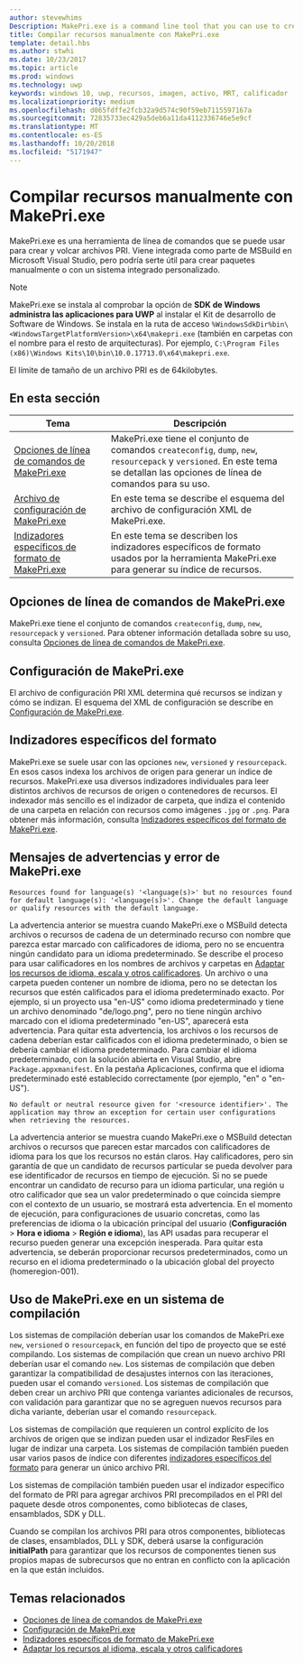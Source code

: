 ```yaml
---
author: stevewhims
Description: MakePri.exe is a command line tool that you can use to create and dump PRI files. It is integrated as part of MSBuild within Microsoft Visual Studio, but it could be useful to you for creating packages manually or with a custom build system.
title: Compilar recursos manualmente con MakePri.exe
template: detail.hbs
ms.author: stwhi
ms.date: 10/23/2017
ms.topic: article
ms.prod: windows
ms.technology: uwp
keywords: windows 10, uwp, recursos, imagen, activo, MRT, calificador
ms.localizationpriority: medium
ms.openlocfilehash: d065fdffe2fcb32a9d574c90f59eb7115597167a
ms.sourcegitcommit: 72835733ec429a5deb6a11da4112336746e5e9cf
ms.translationtype: MT
ms.contentlocale: es-ES
ms.lasthandoff: 10/20/2018
ms.locfileid: "5171947"
---
```

# <a name="compile-resources-manually-with-makepriexe"></a>Compilar recursos manualmente con MakePri.exe

MakePri.exe es una herramienta de línea de comandos que se puede usar para crear y volcar archivos PRI. Viene integrada como parte de MSBuild en Microsoft Visual Studio, pero podría serte útil para crear paquetes manualmente o con un sistema integrado personalizado.

> [!NOTE]
> MakePri.exe se instala al comprobar la opción de **SDK de Windows administra las aplicaciones para UWP** al instalar el Kit de desarrollo de Software de Windows. Se instala en la ruta de acceso `%WindowsSdkDir%bin\<WindowsTargetPlatformVersion>\x64\makepri.exe` (también en carpetas con el nombre para el resto de arquitecturas). Por ejemplo, `C:\Program Files (x86)\Windows Kits\10\bin\10.0.17713.0\x64\makepri.exe`.

El límite de tamaño de un archivo PRI es de 64kilobytes.

## <a name="in-this-section"></a>En esta sección
|Tema|Descripción|
|-|-|
| [Opciones de línea de comandos de MakePri.exe](makepri-exe-command-options.md) | MakePri.exe tiene el conjunto de comandos `createconfig`, `dump`, `new`, `resourcepack` y `versioned`. En este tema se detallan las opciones de línea de comandos para su uso. |
| [Archivo de configuración de MakePri.exe](makepri-exe-configuration.md) | En este tema se describe el esquema del archivo de configuración XML de MakePri.exe. |
| [Indizadores específicos de formato de MakePri.exe](makepri-exe-format-specific-indexers.md) | En este tema se describen los indizadores específicos de formato usados por la herramienta MakePri.exe para generar su índice de recursos. |

## <a name="makepriexe-command-line-options"></a>Opciones de línea de comandos de MakePri.exe

MakePri.exe tiene el conjunto de comandos `createconfig`, `dump`, `new`, `resourcepack` y `versioned`. Para obtener información detallada sobre su uso, consulta [Opciones de línea de comandos de MakePri.exe](makepri-exe-command-options.md).

## <a name="makepriexe-configuration"></a>Configuración de MakePri.exe

El archivo de configuración PRI XML determina qué recursos se indizan y cómo se indizan. El esquema del XML de configuración se describe en [Configuración de MakePri.exe](makepri-exe-configuration.md).

## <a name="format-specific-indexers"></a>Indizadores específicos del formato

MakePri.exe se suele usar con las opciones `new`, `versioned` y `resourcepack`. En esos casos indexa los archivos de origen para generar un índice de recursos. MakePri.exe usa diversos indizadores individuales para leer distintos archivos de recursos de origen o contenedores de recursos. El indexador más sencillo es el indizador de carpeta, que indiza el contenido de una carpeta en relación con recursos como imágenes `.jpg` or `.png`. Para obtener más información, consulta [Indizadores específicos del formato de MakePri.exe](makepri-exe-format-specific-indexers.md).

## <a name="makepriexe-warnings-and-error-messages"></a>Mensajes de advertencias y error de MakePri.exe

```
Resources found for language(s) '<language(s)>' but no resources found for default language(s): '<language(s)>'. Change the default language or qualify resources with the default language.
```

La advertencia anterior se muestra cuando MakePri.exe o MSBuild detecta archivos o recursos de cadena de un determinado recurso con nombre que parezca estar marcado con calificadores de idioma, pero no se encuentra ningún candidato para un idioma predeterminado. Se describe el proceso para usar calificadores en los nombres de archivos y carpetas en [Adaptar los recursos de idioma, escala y otros calificadores](tailor-resources-lang-scale-contrast.md). Un archivo o una carpeta pueden contener un nombre de idioma, pero no se detectan los recursos que estén calificados para el idioma predeterminado exacto. Por ejemplo, si un proyecto usa "en-US" como idioma predeterminado y tiene un archivo denominado "de/logo.png", pero no tiene ningún archivo marcado con el idioma predeterminado "en-US", aparecerá esta advertencia. Para quitar esta advertencia, los archivos o los recursos de cadena deberían estar calificados con el idioma predeterminado, o bien se debería cambiar el idioma predeterminado. Para cambiar el idioma predeterminado, con la solución abierta en Visual Studio, abre `Package.appxmanifest`. En la pestaña Aplicaciones, confirma que el idioma predeterminado esté establecido correctamente (por ejemplo, "en" o "en-US").

```
No default or neutral resource given for '<resource identifier>'. The application may throw an exception for certain user configurations when retrieving the resources.
```

La advertencia anterior se muestra cuando MakePri.exe o MSBuild detectan archivos o recursos que parecen estar marcados con calificadores de idioma para los que los recursos no están claros. Hay calificadores, pero sin garantía de que un candidato de recursos particular se pueda devolver para ese identificador de recursos en tiempo de ejecución. Si no se puede encontrar un candidato de recurso para un idioma particular, una región u otro calificador que sea un valor predeterminado o que coincida siempre con el contexto de un usuario, se mostrará esta advertencia. En el momento de ejecución, para configuraciones de usuario concretas, como las preferencias de idioma o la ubicación principal del usuario (**Configuración** > **Hora e idioma** > **Región e idioma**), las API usadas para recuperar el recurso pueden generar una excepción inesperada. Para quitar esta advertencia, se deberán proporcionar recursos predeterminados, como un recurso en el idioma predeterminado o la ubicación global del proyecto (homeregion-001).

## <a name="using-makepriexe-in-a-build-system"></a>Uso de MakePri.exe en un sistema de compilación

Los sistemas de compilación deberían usar los comandos de MakePri.exe `new`, `versioned` o `resourcepack`, en función del tipo de proyecto que se esté compilando. Los sistemas de compilación que crean un nuevo archivo PRI deberían usar el comando `new`. Los sistemas de compilación que deben garantizar la compatibilidad de desajustes internos con las iteraciones, pueden usar el comando `versioned`. Los sistemas de compilación que deben crear un archivo PRI que contenga variantes adicionales de recursos, con validación para garantizar que no se agreguen nuevos recursos para dicha variante, deberían usar el comando `resourcepack`.

Los sistemas de compilación que requieren un control explícito de los archivos de origen que se indizan pueden usar el indizador ResFiles en lugar de indizar una carpeta. Los sistemas de compilación también pueden usar varios pasos de índice con diferentes [indizadores específicos del formato](makepri-exe-format-specific-indexers.md) para generar un único archivo PRI.

Los sistemas de compilación también pueden usar el indizador específico del formato de PRI para agregar archivos PRI precompilados en el PRI del paquete desde otros componentes, como bibliotecas de clases, ensamblados, SDK y DLL.

Cuando se compilan los archivos PRI para otros componentes, bibliotecas de clases, ensamblados, DLL y SDK, deberá usarse la configuración **initialPath** para garantizar que los recursos de componentes tienen sus propios mapas de subrecursos que no entran en conflicto con la aplicación en la que están incluidos.

## <a name="related-topics"></a>Temas relacionados
* [Opciones de línea de comandos de MakePri.exe](makepri-exe-command-options.md)
* [Configuración de MakePri.exe](makepri-exe-configuration.md)
* [Indizadores específicos de formato de MakePri.exe](makepri-exe-format-specific-indexers.md)
* [Adaptar los recursos al idioma, escala y otros calificadores](tailor-resources-lang-scale-contrast.md)
